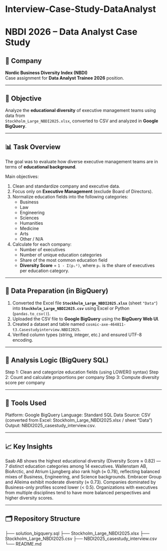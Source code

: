 # Interview-Case-Study-DataAnalyst

# NBDI 2026 – Data Analyst Case Study

## 🏢 Company
**Nordic Business Diversity Index (NBDI)**  
Case assignment for **Data Analyst Trainee 2026** position.

---

## 🎯 Objective
Analyze the **educational diversity** of executive management teams using data from  
`Stockholm_Large_NBDI2025.xlsx`, converted to CSV and analyzed in **Google BigQuery**.

---

## 📊 Task Overview
The goal was to evaluate how diverse executive management teams are in terms of **educational background**.  

Main objectives:
1. Clean and standardize company and executive data.  
2. Focus only on **Executive Management** (exclude Board of Directors).  
3. Normalize education fields into the following categories:
   - Business  
   - Law  
   - Engineering  
   - Sciences  
   - Humanities  
   - Medicine  
   - Arts  
   - Other / N/A  
4. Calculate for each company:
   - Number of executives  
   - Number of unique education categories  
   - Share of the most common education field  
   - **Diversity Score** = `1 - Σ(pᵢ²)`, where `pᵢ` is the share of executives per education category.

---

## 🧹 Data Preparation (in BigQuery)
1. Converted the Excel file **`Stockholm_Large_NBDI2025.xlsx`** (sheet `"Data"`) into **`Stockholm_Large_NBDI2025.csv`** using Excel or Python (`pandas.to_csv()`).
2. Uploaded the CSV file to **Google BigQuery** using the **BigQuery Web UI**.  
3. Created a dataset and table named `cosmic-axe-464811-t3.Casestudyinterview.NBDI2025`. 
4. Verified column types (string, integer, etc.) and ensured UTF-8 encoding.

---

## 🧮 Analysis Logic (BigQuery SQL)

Step 1: Clean and categorize education fields (using LOWER() syntax)
Step 2: Count and calculate proportions per company 
Step 3: Compute diversity score per company

---

## 🧰 Tools Used
Platform: Google BigQuery
Language: Standard SQL
Data Source: CSV (converted from Excel: Stockholm_Large_NBDI2025.xlsx / sheet “Data”) 
Output: NBDI2025_casestudy_interview.csv.

---

## 📈 Key Insights
Saab AB shows the highest educational diversity (Diversity Score ≈ 0.82) — 7 distinct education categories among 14 executives.
Wallenstam AB, BioArctic, and Atrium Ljungberg also rank high (≈ 0.78), reflecting balanced mixes of Business, Engineering, and Science backgrounds.
Embracer Group and Alleima exhibit moderate diversity (≈ 0.73).
Companies dominated by Business-only profiles scored lower (< 0.5).
Organizations with executives from multiple disciplines tend to have more balanced perspectives and higher diversity scores.

---

## 🗂 Repository Structure

├── solution_bigquery.sql
├── Stockholm_Large_NBDI2025.xlsx
├── Stockholm_Large_NBDI2025.csv
├── NBDI2025_casestudy_interview.csv
└── README.md

